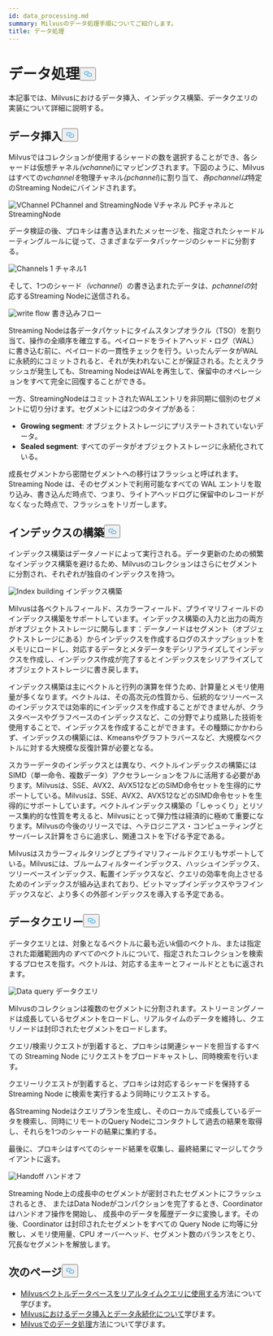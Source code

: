 ```yaml
---
id: data_processing.md
summary: Milvusのデータ処理手順についてご紹介します。
title: データ処理
---
```

<h1 id="Data-Processing" class="common-anchor-header">データ処理<button data-href="#Data-Processing" class="anchor-icon" translate="no">
      <svg translate="no"
        aria-hidden="true"
        focusable="false"
        height="20"
        version="1.1"
        viewBox="0 0 16 16"
        width="16"
      >
        <path
          fill="#0092E4"
          fill-rule="evenodd"
          d="M4 9h1v1H4c-1.5 0-3-1.69-3-3.5S2.55 3 4 3h4c1.45 0 3 1.69 3 3.5 0 1.41-.91 2.72-2 3.25V8.59c.58-.45 1-1.27 1-2.09C10 5.22 8.98 4 8 4H4c-.98 0-2 1.22-2 2.5S3 9 4 9zm9-3h-1v1h1c1 0 2 1.22 2 2.5S13.98 12 13 12H9c-.98 0-2-1.22-2-2.5 0-.83.42-1.64 1-2.09V6.25c-1.09.53-2 1.84-2 3.25C6 11.31 7.55 13 9 13h4c1.45 0 3-1.69 3-3.5S14.5 6 13 6z"
        ></path>
      </svg>
    </button></h1><p>本記事では、Milvusにおけるデータ挿入、インデックス構築、データクエリの実装について詳細に説明する。</p>
<h2 id="Data-insertion" class="common-anchor-header">データ挿入<button data-href="#Data-insertion" class="anchor-icon" translate="no">
      <svg translate="no"
        aria-hidden="true"
        focusable="false"
        height="20"
        version="1.1"
        viewBox="0 0 16 16"
        width="16"
      >
        <path
          fill="#0092E4"
          fill-rule="evenodd"
          d="M4 9h1v1H4c-1.5 0-3-1.69-3-3.5S2.55 3 4 3h4c1.45 0 3 1.69 3 3.5 0 1.41-.91 2.72-2 3.25V8.59c.58-.45 1-1.27 1-2.09C10 5.22 8.98 4 8 4H4c-.98 0-2 1.22-2 2.5S3 9 4 9zm9-3h-1v1h1c1 0 2 1.22 2 2.5S13.98 12 13 12H9c-.98 0-2-1.22-2-2.5 0-.83.42-1.64 1-2.09V6.25c-1.09.53-2 1.84-2 3.25C6 11.31 7.55 13 9 13h4c1.45 0 3-1.69 3-3.5S14.5 6 13 6z"
        ></path>
      </svg>
    </button></h2><p>Milvusではコレクションが使用するシャードの数を選択することができ、各シャードは仮想チャネル<em>(vchannel</em>)にマッピングされます。下図のように、Milvusはすべての<em>vchannelを</em>物理チャネル<em>(pchannel</em>)に割り当て、<em>各pchannelは</em>特定のStreaming Nodeにバインドされます。</p>
<p>
  
   <span class="img-wrapper"> <img translate="no" src="/docs/v2.6.x/assets/pvchannel_wal.png" alt="VChannel PChannel and StreamingNode" class="doc-image" id="vchannel-pchannel-and-streamingnode" />
   </span> <span class="img-wrapper"> <span>Vチャネル PCチャネルとStreamingNode</span> </span></p>
<p>データ検証の後、プロキシは書き込まれたメッセージを、指定されたシャードルーティングルールに従って、さまざまなデータパッケージのシャードに分割する。</p>
<p>
  
   <span class="img-wrapper"> <img translate="no" src="/docs/v2.6.x/assets/channels_1.png" alt="Channels 1" class="doc-image" id="channels-1" />
   </span> <span class="img-wrapper"> <span>チャネル1</span> </span></p>
<p>そして、1つのシャード<em>（vchannel</em>）の書き込まれたデータは、<em>pchannelの</em>対応するStreaming Nodeに送信される。</p>
<p>
  
   <span class="img-wrapper"> <img translate="no" src="/docs/v2.6.x/assets/written_data_flow.png" alt="write flow" class="doc-image" id="write-flow" />
   </span> <span class="img-wrapper"> <span>書き込みフロー</span> </span></p>
<p>Streaming Nodeは各データパケットにタイムスタンプオラクル（TSO）を割り当て、操作の全順序を確立する。ペイロードをライトアヘッド・ログ（WAL）に書き込む前に、ペイロードの一貫性チェックを行う。いったんデータがWALに永続的にコミットされると、それが失われないことが保証される。たとえクラッシュが発生しても、Streaming NodeはWALを再生して、保留中のオペレーションをすべて完全に回復することができる。</p>
<p>一方、StreamingNodeはコミットされたWALエントリを非同期に個別のセグメントに切り分けます。セグメントには2つのタイプがある：</p>
<ul>
<li><strong>Growing segment</strong>: オブジェクトストレージにプリステートされていないデータ。</li>
<li><strong>Sealed segment</strong>: すべてのデータがオブジェクトストレージに永続化されている。</li>
</ul>
<p>成長セグメントから密閉セグメントへの移行はフラッシュと呼ばれます。Streaming Node は、そのセグメントで利用可能なすべての WAL エントリを取り込み、書き込んだ時点で、つまり、ライトアヘッドログに保留中のレコードがなくなった時点で、フラッシュをトリガーします。</p>
<h2 id="Index-building" class="common-anchor-header">インデックスの構築<button data-href="#Index-building" class="anchor-icon" translate="no">
      <svg translate="no"
        aria-hidden="true"
        focusable="false"
        height="20"
        version="1.1"
        viewBox="0 0 16 16"
        width="16"
      >
        <path
          fill="#0092E4"
          fill-rule="evenodd"
          d="M4 9h1v1H4c-1.5 0-3-1.69-3-3.5S2.55 3 4 3h4c1.45 0 3 1.69 3 3.5 0 1.41-.91 2.72-2 3.25V8.59c.58-.45 1-1.27 1-2.09C10 5.22 8.98 4 8 4H4c-.98 0-2 1.22-2 2.5S3 9 4 9zm9-3h-1v1h1c1 0 2 1.22 2 2.5S13.98 12 13 12H9c-.98 0-2-1.22-2-2.5 0-.83.42-1.64 1-2.09V6.25c-1.09.53-2 1.84-2 3.25C6 11.31 7.55 13 9 13h4c1.45 0 3-1.69 3-3.5S14.5 6 13 6z"
        ></path>
      </svg>
    </button></h2><p>インデックス構築はデータノードによって実行される。データ更新のための頻繁なインデックス構築を避けるため、Milvusのコレクションはさらにセグメントに分割され、それぞれが独自のインデックスを持つ。</p>
<p>
  
   <span class="img-wrapper"> <img translate="no" src="/docs/v2.6.x/assets/index_building.png" alt="Index building" class="doc-image" id="index-building" />
   </span> <span class="img-wrapper"> <span>インデックス構築</span> </span></p>
<p>Milvusは各ベクトルフィールド、スカラーフィールド、プライマリフィールドのインデックス構築をサポートしています。インデックス構築の入力と出力の両方がオブジェクトストレージに関与します：データノードはセグメント（オブジェクトストレージにある）からインデックスを作成するログのスナップショットをメモリにロードし、対応するデータとメタデータをデシリアライズしてインデックスを作成し、インデックス作成が完了するとインデックスをシリアライズしてオブジェクトストレージに書き戻します。</p>
<p>インデックス構築は主にベクトルと行列の演算を伴うため、計算量とメモリ使用量が多くなります。ベクトルは、その高次元の性質から、伝統的なツリーベースのインデックスでは効率的にインデックスを作成することができませんが、クラスタベースやグラフベースのインデックスなど、この分野でより成熟した技術を使用することで、インデックスを作成することができます。その種類にかかわらず、インデックスの構築には、Kmeansやグラフトラバースなど、大規模なベクトルに対する大規模な反復計算が必要となる。</p>
<p>スカラーデータのインデックスとは異なり、ベクトルインデックスの構築にはSIMD（単一命令、複数データ）アクセラレーションをフルに活用する必要があります。Milvusは、SSE、AVX2、AVX512などのSIMD命令セットを生得的にサポートしている。Milvusは、SSE、AVX2、AVX512などのSIMD命令セットを生得的にサポートしています。ベクトルインデックス構築の「しゃっくり」とリソース集約的な性質を考えると、Milvusにとって弾力性は経済的に極めて重要になります。Milvusの今後のリリースでは、ヘテロジニアス・コンピューティングとサーバーレス計算をさらに追求し、関連コストを下げる予定である。</p>
<p>Milvusはスカラーフィルタリングとプライマリフィールドクエリもサポートしている。Milvusには、ブルームフィルターインデックス、ハッシュインデックス、ツリーベースインデックス、転置インデックスなど、クエリの効率を向上させるためのインデックスが組み込まれており、ビットマップインデックスやラフインデックスなど、より多くの外部インデックスを導入する予定である。</p>
<h2 id="Data-query" class="common-anchor-header">データクエリー<button data-href="#Data-query" class="anchor-icon" translate="no">
      <svg translate="no"
        aria-hidden="true"
        focusable="false"
        height="20"
        version="1.1"
        viewBox="0 0 16 16"
        width="16"
      >
        <path
          fill="#0092E4"
          fill-rule="evenodd"
          d="M4 9h1v1H4c-1.5 0-3-1.69-3-3.5S2.55 3 4 3h4c1.45 0 3 1.69 3 3.5 0 1.41-.91 2.72-2 3.25V8.59c.58-.45 1-1.27 1-2.09C10 5.22 8.98 4 8 4H4c-.98 0-2 1.22-2 2.5S3 9 4 9zm9-3h-1v1h1c1 0 2 1.22 2 2.5S13.98 12 13 12H9c-.98 0-2-1.22-2-2.5 0-.83.42-1.64 1-2.09V6.25c-1.09.53-2 1.84-2 3.25C6 11.31 7.55 13 9 13h4c1.45 0 3-1.69 3-3.5S14.5 6 13 6z"
        ></path>
      </svg>
    </button></h2><p>データクエリとは、対象となるベクトルに最も近い<em>k</em>個のベクトル、または指定された距離範囲内の<em>すべての</em>ベクトルについて、指定されたコレクションを検索するプロセスを指す。ベクトルは、対応する主キーとフィールドとともに返されます。</p>
<p>
  
   <span class="img-wrapper"> <img translate="no" src="/docs/v2.6.x/assets/data_query.jpg" alt="Data query" class="doc-image" id="data-query" />
   </span> <span class="img-wrapper"> <span>データクエリ</span> </span></p>
<p>Milvusのコレクションは複数のセグメントに分割されます。ストリーミングノードは成長しているセグメントをロードし、リアルタイムのデータを維持し、クエリノードは封印されたセグメントをロードします。</p>
<p>クエリ/検索リクエストが到着すると、プロキシは関連シャードを担当するすべての Streaming Node にリクエストをブロードキャストし、同時検索を行います。</p>
<p>クエリーリクエストが到着すると、プロキシは対応するシャードを保持する Streaming Node に検索を実行するよう同時にリクエストする。</p>
<p>各Streaming Nodeはクエリプランを生成し、そのローカルで成長しているデータを検索し、同時にリモートのQuery Nodeにコンタクトして過去の結果を取得し、それらを1つのシャードの結果に集約する。</p>
<p>最後に、プロキシはすべてのシャード結果を収集し、最終結果にマージしてクライアントに返す。</p>
<p>
  
   <span class="img-wrapper"> <img translate="no" src="/docs/v2.6.x/assets/handoff.png" alt="Handoff" class="doc-image" id="handoff" />
   </span> <span class="img-wrapper"> <span>ハンドオフ</span> </span></p>
<p>Streaming Node上の成長中のセグメントが密封されたセグメントにフラッシュされるとき、 またはData Nodeがコンパクションを完了するとき、Coordinatorはハンドオフ操作を開始し、 成長中のデータを履歴データに変換します。その後、Coordinator は封印されたセグメントをすべての Query Node に均等に分散し、メモリ使用量、CPU オーバーヘッド、セグメント数のバランスをとり、冗長なセグメントを解放します。</p>
<h2 id="Whats-next" class="common-anchor-header">次のページ<button data-href="#Whats-next" class="anchor-icon" translate="no">
      <svg translate="no"
        aria-hidden="true"
        focusable="false"
        height="20"
        version="1.1"
        viewBox="0 0 16 16"
        width="16"
      >
        <path
          fill="#0092E4"
          fill-rule="evenodd"
          d="M4 9h1v1H4c-1.5 0-3-1.69-3-3.5S2.55 3 4 3h4c1.45 0 3 1.69 3 3.5 0 1.41-.91 2.72-2 3.25V8.59c.58-.45 1-1.27 1-2.09C10 5.22 8.98 4 8 4H4c-.98 0-2 1.22-2 2.5S3 9 4 9zm9-3h-1v1h1c1 0 2 1.22 2 2.5S13.98 12 13 12H9c-.98 0-2-1.22-2-2.5 0-.83.42-1.64 1-2.09V6.25c-1.09.53-2 1.84-2 3.25C6 11.31 7.55 13 9 13h4c1.45 0 3-1.69 3-3.5S14.5 6 13 6z"
        ></path>
      </svg>
    </button></h2><ul>
<li><a href="https://milvus.io/blog/deep-dive-5-real-time-query.md">Milvusベクトルデータベースをリアルタイムクエリに使用する</a>方法について学びます。</li>
<li><a href="https://milvus.io/blog/deep-dive-4-data-insertion-and-data-persistence.md">Milvusにおけるデータ挿入とデータ永続化について</a>学びます。</li>
<li><a href="https://milvus.io/blog/deep-dive-3-data-processing.md">Milvusでのデータ処理</a>方法について学びます。</li>
</ul>
